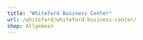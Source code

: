 ```yaml
---
title: "Whiteford Business Center"
url: /whiteford/whiteford-business-center/
shop: Allgemein
---
```


